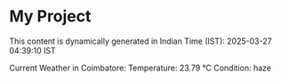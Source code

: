 # My Project

This content is dynamically generated in Indian Time (IST): 2025-03-27 04:39:10 IST


Current Weather in Coimbatore:
Temperature: 23.79 °C
Condition: haze
